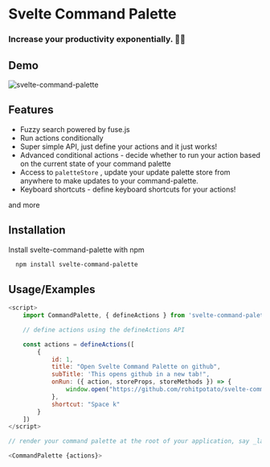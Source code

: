 # Svelte Command Palette

### Increase your productivity exponentially. 🚀🚀

## Demo

![svelte-command-palette](https://rohit-misc.s3.ap-south-1.amazonaws.com/svelte-command-palette.gif?response-content-disposition=inline&X-Amz-Security-Token=IQoJb3JpZ2luX2VjEAcaCmFwLXNvdXRoLTEiSDBGAiEArQtcSxpqlkpMiIXIRbzim6ygEdu%2FiWM0JafqMC67%2F%2FMCIQCyrjWfyugvigPDcM3KKLDMpybs7WuY6ia33eTzPtydBCrkAghAEAMaDDg0NzkwMjcyNzUyNCIMU0ZdGeUyXrP3cS%2BAKsECrRS0rQ1645z%2F1SjI2gh2nTd5z4HWvh4VO68TdetQudGZhAvWtAbqUi58xbKG10FtENPhIu%2FRxwOeDOF%2BWxXaEFisWKEcruAG1oo4s%2BMn%2BVGJwgIqNrXAG8XfuSviCT68XXPp2YZEnZ4RzFtxNxpsYfkEghpwtbXjATxmwnADyZQ4cogwScgUxZ7HaJkEm%2BSbEmSfj0nJ1AuY%2F%2BmP7AMHSvVA4ut7MaFtOtOb4jtSamsxmAv6JNeCmceGtAdzxXp0KWahWecXII4dR8fhY8ECygj3hQx23d90XBhmzzJvNW9EZj%2BTwSL4N43kjo4Bf9rDUuHdvs5nXHfYy%2B9tDj0P%2FmxE2A06zc8bq3wRHMa6oS5HCz5i2YdxkmcDo%2Fiwf%2FN%2BmzQyH%2FHkmcSUcu%2FQl7qx0M5lvhK91cujDasj8gOOM6hzMKOKr5YGOrIC8ycy1e2b2krfyhpHtYjRX1MkiOQ25oqZDwOZarY1iwrwNrvc%2FPzZoQvY%2FAFrf8%2BfbRUU6yC5RtJVBOzD8Fc207FethWt%2FLpPEHcB8APtM2wX%2FGFbTVUsNyb4zsTGfdgBdzY6HJbho0%2Fqsy7%2F%2FF0FKgInX3FLec3EFK3t%2BD10%2B6O72yO%2BsseBujEiqpOdnJahnUwycc9b4BQcltw3miOr7LOZUKqebSm8wt4z2VPBsTYTl8PMtfYr1%2BXzhTqTnfkgI3V9aYM4zagE4geh5SsJ5Jw%2FVKP8ueONkSylwupnI01PPRjs9KtYHLU7PIXRooUtbU21iK7JHn%2Fp0FmJEa50EhY30lGsB1ZaOaFO%2B2XzEH%2FYnuNCpiXyveUky9Y0h%2FTfd2bLdlGwLEc8sHRoHUqS7lVe&X-Amz-Algorithm=AWS4-HMAC-SHA256&X-Amz-Date=20220711T064152Z&X-Amz-SignedHeaders=host&X-Amz-Expires=300&X-Amz-Credential=ASIA4K2XQ3VSAZXZYFHE%2F20220711%2Fap-south-1%2Fs3%2Faws4_request&X-Amz-Signature=553d6bef29fd1c97022ab3a4db0af5505b9b6d89d925ddf7e3745375588c8f62)

## Features

- Fuzzy search powered by fuse.js
- Run actions conditionally
- Super simple API, just define your actions and it just works!
- Advanced conditional actions - decide whether to run your action based on the current state of your command palette
- Access to `paletteStore` , update your update palette store from anywhere to make updates to your command-palette.
- Keyboard shortcuts - define keyboard shortcuts for your actions!

and more

## Installation

Install svelte-command-palette with npm

```bash
  npm install svelte-command-palette
```

## Usage/Examples

```javascript
<script>
    import CommandPalette, { defineActions } from 'svelte-command-palette'

    // define actions using the defineActions API

    const actions = defineActions([
        {
            id: 1,
            title: "Open Svelte Command Palette on github",
            subTitle: 'This opens github in a new tab!",
            onRun: ({ action, storeProps, storeMethods }) => {
                window.open("https://github.com/rohitpotato/svelte-command-palette"),
            },
            shortcut: "Space k"
        }
    ])
</script>

// render your command palette at the root of your application, say _layout.svelte

<CommandPalette {actions}>

```
